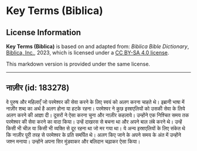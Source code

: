 # Key Terms (Biblica)

## License Information

**Key Terms (Biblica)** is based on and adapted from: _Biblica Bible Dictionary_, [Biblica, Inc.](https://www.biblica.com/), 2023, which is licensed under a [CC BY-SA 4.0 license](https://creativecommons.org/licenses/by-sa/4.0/legalcode.en).

This markdown version is provided under the same license.



--------------------------------

## नाज़ीर (id: 183278)

वे पुरुष और महिलाएँ जो परमेश्वर की सेवा करने के लिए स्वयं को अलग करना चाहते थे। इब्रानी भाषा में नाज़ीर शब्द का अर्थ है अलग होना या हटके रहना। परमेश्वर ने कुछ इस्राएलियों को उसकी सेवा के लिये अलग करने की आज्ञा दी। दूसरों ने ऐसा करना चुना और नाज़ीर कहलाये। उन्होंने एक निश्चित समय तक परमेश्वर की सेवा करने का वादा किया। उन्हें दाखरस से बचना था और अपने बाल लंबे करने थे। उन्हें किसी भी चीज़ या किसी भी व्यक्ति से दूर रहना था जो मर गया था। ये अन्य इस्राएलियों के लिए संकेत थे कि नाज़ीर पूरी तरह से परमेश्वर के प्रति समर्पित थे। अलग किए जाने के अपने समय के अंत में उन्होंने जश्न मनाया। उन्होंने अपना सिर मुंडवाकर और बलिदान चढ़ाकर ऐसा किया।


